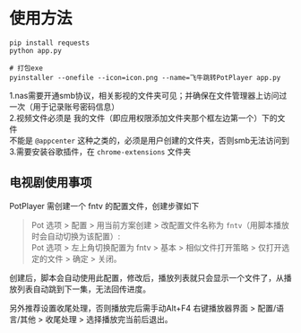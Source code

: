 # 使用方法

```shell
pip install requests
python app.py

# 打包exe
pyinstaller --onefile --icon=icon.png --name=飞牛跳转PotPlayer app.py
```

1.nas需要开通smb协议，相关影视的文件夹可见；并确保在文件管理器上访问过一次（用于记录账号密码信息）  
2.视频文件必须是 我的文件（即应用权限添加文件夹那个框左边第一个）下的文件  
不能是 `@appcenter` 这种之类的，必须是用户创建的文件夹，否则smb无法访问到  
3.需要安装谷歌插件，在 `chrome-extensions` 文件夹

## 电视剧使用事项

PotPlayer 需创建一个 fntv 的配置文件，创建步骤如下  
> Pot 选项 > 配置 > 用当前方案创建 > 改配置文件名称为 `fntv`（用脚本播放时会自动切换为该配置）:  
 Pot 选项 > 左上角切换配置为 fntv > 基本 > 相似文件打开策略 > 仅打开选定的文件 > 确定 > 关闭。

创建后，脚本会自动使用此配置，修改后，播放列表就只会显示一个文件了，从播放列表自动跳到下一集，无法回传进度。  

另外推荐设置收尾处理，否则播放完后需手动Alt+F4
右键播放器界面 > 配置/语言/其他 > 收尾处理 > 选择播放完当前后退出。
